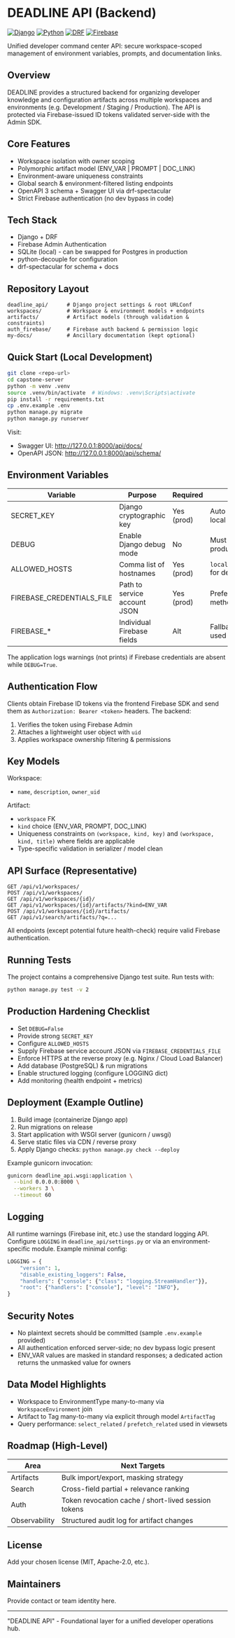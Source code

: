 # DEADLINE API (Backend)

[![Django](https://img.shields.io/badge/Django-5.1.x-092E20?logo=django&logoColor=white)](https://www.djangoproject.com/)
[![Python](https://img.shields.io/badge/Python-3.12+-3776AB?logo=python&logoColor=white)](https://www.python.org/)
[![DRF](https://img.shields.io/badge/DRF-REST%20Framework-ff1709?logo=django&logoColor=white)](https://www.django-rest-framework.org/)
[![Firebase](https://img.shields.io/badge/Firebase-Auth-FFCA28?logo=firebase&logoColor=black)](https://firebase.google.com/)

Unified developer command center API: secure workspace-scoped management of environment variables, prompts, and documentation links.

## Overview

DEADLINE provides a structured backend for organizing developer knowledge and configuration artifacts across multiple workspaces and environments (e.g. Development / Staging / Production). The API is protected via Firebase-issued ID tokens validated server-side with the Admin SDK.

## Core Features

- Workspace isolation with owner scoping
- Polymorphic artifact model (ENV_VAR | PROMPT | DOC_LINK)
- Environment-aware uniqueness constraints
- Global search & environment-filtered listing endpoints
- OpenAPI 3 schema + Swagger UI via drf-spectacular
- Strict Firebase authentication (no dev bypass in code)

## Tech Stack

- Django + DRF
- Firebase Admin Authentication
- SQLite (local) - can be swapped for Postgres in production
- python-decouple for configuration
- drf-spectacular for schema + docs

## Repository Layout

```text
deadline_api/      # Django project settings & root URLConf
workspaces/        # Workspace & environment models + endpoints
artifacts/         # Artifact models (through validation & constraints)
auth_firebase/     # Firebase auth backend & permission logic
my-docs/           # Ancillary documentation (kept optional)
```

## Quick Start (Local Development)

```bash
git clone <repo-url>
cd capstone-server
python -m venv .venv
source .venv/bin/activate  # Windows: .venv\Scripts\activate
pip install -r requirements.txt
cp .env.example .env
python manage.py migrate
python manage.py runserver
```

Visit:

- Swagger UI: <http://127.0.0.1:8000/api/docs/>
- OpenAPI JSON: <http://127.0.0.1:8000/api/schema/>

## Environment Variables

| Variable                  | Purpose                      | Required   | Notes                           |
| ------------------------- | ---------------------------- | ---------- | ------------------------------- |
| SECRET_KEY                | Django cryptographic key     | Yes (prod) | Auto default only for local dev |
| DEBUG                     | Enable Django debug mode     | No         | Must be `False` in production   |
| ALLOWED_HOSTS             | Comma list of hostnames      | Yes (prod) | `localhost,127.0.0.1` for dev   |
| FIREBASE_CREDENTIALS_FILE | Path to service account JSON | Yes (prod) | Preferred credential method     |
| FIREBASE_*                | Individual Firebase fields   | Alt        | Fallback if file not used       |

The application logs warnings (not prints) if Firebase credentials are absent while `DEBUG=True`.

## Authentication Flow

Clients obtain Firebase ID tokens via the frontend Firebase SDK and send them as `Authorization: Bearer <token>` headers. The backend:

1. Verifies the token using Firebase Admin
2. Attaches a lightweight user object with `uid`
3. Applies workspace ownership filtering & permissions

## Key Models

Workspace:

- `name`, `description`, `owner_uid`

Artifact:

- `workspace` FK
- `kind` choice (ENV_VAR, PROMPT, DOC_LINK)
- Uniqueness constraints on `(workspace, kind, key)` and `(workspace, kind, title)` where fields are applicable
- Type-specific validation in serializer / model clean

## API Surface (Representative)

```http
GET /api/v1/workspaces/
POST /api/v1/workspaces/
GET /api/v1/workspaces/{id}/
GET /api/v1/workspaces/{id}/artifacts/?kind=ENV_VAR
POST /api/v1/workspaces/{id}/artifacts/
GET /api/v1/search/artifacts/?q=...
```

All endpoints (except potential future health-check) require valid Firebase authentication.

## Running Tests

The project contains a comprehensive Django test suite. Run tests with:

```bash
python manage.py test -v 2
```

## Production Hardening Checklist

- Set `DEBUG=False`
- Provide strong `SECRET_KEY`
- Configure `ALLOWED_HOSTS`
- Supply Firebase service account JSON via `FIREBASE_CREDENTIALS_FILE`
- Enforce HTTPS at the reverse proxy (e.g. Nginx / Cloud Load Balancer)
- Add database (PostgreSQL) & run migrations
- Enable structured logging (configure LOGGING dict)
- Add monitoring (health endpoint + metrics)

## Deployment (Example Outline)

1. Build image (containerize Django app)
2. Run migrations on release
3. Start application with WSGI server (gunicorn / uwsgi)
4. Serve static files via CDN / reverse proxy
5. Apply Django checks: `python manage.py check --deploy`

Example gunicorn invocation:

```bash
gunicorn deadline_api.wsgi:application \
  --bind 0.0.0.0:8000 \
  --workers 3 \
  --timeout 60
```

## Logging

All runtime warnings (Firebase init, etc.) use the standard logging API. Configure `LOGGING` in `deadline_api/settings.py` or via an environment-specific module. Example minimal config:

```python
LOGGING = {
    "version": 1,
    "disable_existing_loggers": False,
    "handlers": {"console": {"class": "logging.StreamHandler"}},
    "root": {"handlers": ["console"], "level": "INFO"},
}
```

## Security Notes

- No plaintext secrets should be committed (sample `.env.example` provided)
- All authentication enforced server-side; no dev bypass logic present
- ENV_VAR values are masked in standard responses; a dedicated action returns the unmasked value for owners

## Data Model Highlights

- Workspace to EnvironmentType many-to-many via `WorkspaceEnvironment` join
- Artifact to Tag many-to-many via explicit through model `ArtifactTag`
- Query performance: `select_related` / `prefetch_related` used in viewsets

## Roadmap (High-Level)

| Area          | Next Targets                                        |
| ------------- | --------------------------------------------------- |
| Artifacts     | Bulk import/export, masking strategy                |
| Search        | Cross-field partial + relevance ranking             |
| Auth          | Token revocation cache / short-lived session tokens |
| Observability | Structured audit log for artifact changes           |

## License

Add your chosen license (MIT, Apache-2.0, etc.).

## Maintainers

Provide contact or team identity here.

---

"DEADLINE API" - Foundational layer for a unified developer operations hub.
